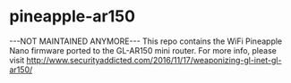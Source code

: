 # pineapple-ar150
---NOT MAINTAINED ANYMORE---
This repo contains the WiFi Pineapple Nano firmware ported to the GL-AR150 mini router.
For more info, please visit http://www.securityaddicted.com/2016/11/17/weaponizing-gl-inet-gl-ar150/

